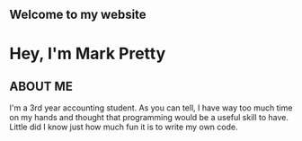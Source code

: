 ## Welcome to my website
<link rel="stylesheet" type="text/css" href="index.css" />

<h1>Hey, I'm Mark Pretty</h1>

  <h2>ABOUT ME</h2>
     <p>I'm a 3rd year accounting student. As you can tell, I have way too much time on my hands and thought that programming would be a useful skill to have. Little did I know just how much fun it is to write my own code.</p>
